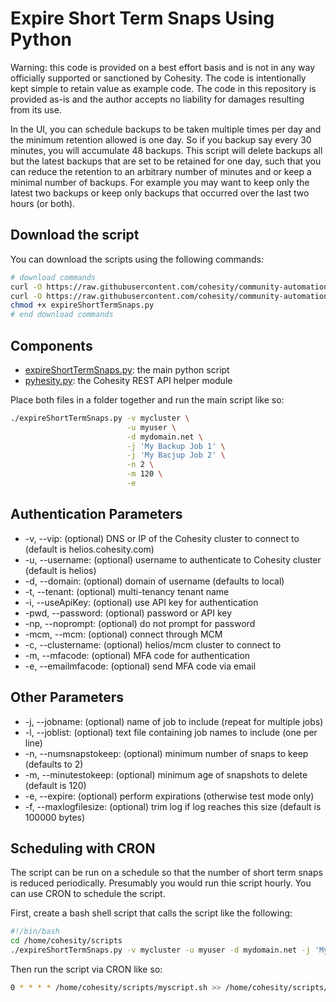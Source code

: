 # Expire Short Term Snaps Using Python

Warning: this code is provided on a best effort basis and is not in any way officially supported or sanctioned by Cohesity. The code is intentionally kept simple to retain value as example code. The code in this repository is provided as-is and the author accepts no liability for damages resulting from its use.

In the UI, you can schedule backups to be taken multiple times per day and the minimum retention allowed is one day. So if you backup say every 30 minutes, you will accumulate 48 backups. This script will delete backups all but the latest backups that are set to be retained for one day, such that you can reduce the retention to an arbitrary number of minutes and or keep a minimal number of backups. For example you may want to keep only the latest two backups or keep only backups that occurred over the last two hours (or both).

## Download the script

You can download the scripts using the following commands:

```bash
# download commands
curl -O https://raw.githubusercontent.com/cohesity/community-automation-samples/main/python/expireShortTermSnaps/expireShortTermSnaps.py
curl -O https://raw.githubusercontent.com/cohesity/community-automation-samples/main/python/pyhesity.py
chmod +x expireShortTermSnaps.py
# end download commands
```

## Components

* [expireShortTermSnaps.py](https://raw.githubusercontent.com/cohesity/community-automation-samples/main/python/expireShortTermSnaps/expireShortTermSnaps.py): the main python script
* [pyhesity.py](https://raw.githubusercontent.com/cohesity/community-automation-samples/main/python/pyhesity/pyhesity.py): the Cohesity REST API helper module

Place both files in a folder together and run the main script like so:

```bash
./expireShortTermSnaps.py -v mycluster \
                          -u myuser \
                          -d mydomain.net \
                          -j 'My Backup Job 1' \
                          -j 'My Bacjup Job 2' \
                          -n 2 \
                          -m 120 \
                          -e
```

## Authentication Parameters

* -v, --vip: (optional) DNS or IP of the Cohesity cluster to connect to (default is helios.cohesity.com)
* -u, --username: (optional) username to authenticate to Cohesity cluster (default is helios)
* -d, --domain: (optional) domain of username (defaults to local)
* -t, --tenant: (optional) multi-tenancy tenant name
* -i, --useApiKey: (optional) use API key for authentication
* -pwd, --password: (optional) password or API key
* -np, --noprompt: (optional) do not prompt for password
* -mcm, --mcm: (optional) connect through MCM
* -c, --clustername: (optional) helios/mcm cluster to connect to
* -m, --mfacode: (optional) MFA code for authentication
* -e, --emailmfacode: (optional) send MFA code via email

## Other Parameters

* -j, --jobname: (optional) name of job to include (repeat for multiple jobs)
* -l, --joblist: (optional) text file containing job names to include (one per line)
* -n, --numsnapstokeep: (optional) minimum number of snaps to keep (defaults to 2)
* -m, --minutestokeep: (optional) minimum age of snapshots to delete (default is 120)
* -e, --expire: (optional) perform expirations (otherwise test mode only)
* -f, --maxlogfilesize: (optional) trim log if log reaches this size (default is 100000 bytes)

## Scheduling with CRON

The script can be run on a schedule so that the number of short term snaps is reduced periodically. Presumably you would run thie script hourly. You can use CRON to schedule the script.

First, create a bash shell script that calls the script like the following:

```bash
#!/bin/bash
cd /home/cohesity/scripts
./expireShortTermSnaps.py -v mycluster -u myuser -d mydomain.net -j 'My Backup Job 1' -j 'My Backup Job 2' -n 2 -m 120 -e
```

Then run the script via CRON like so:

```bash
0 * * * * /home/cohesity/scripts/myscript.sh >> /home/cohesity/scripts/cron.log 2>&1
```
